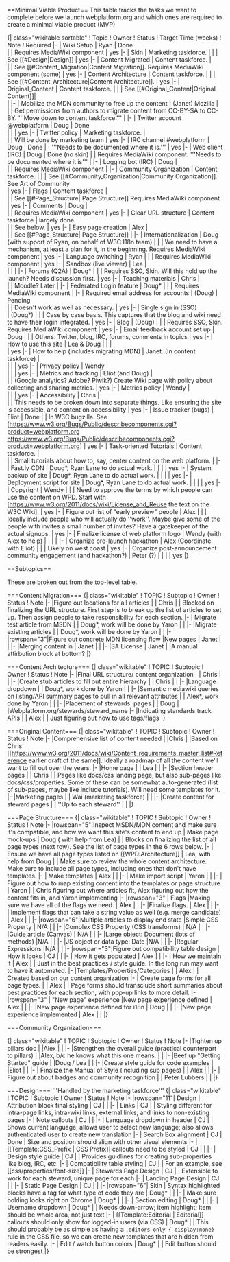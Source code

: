 ==Minimal Viable Product==
This table tracks the tasks we want to complete before we launch webplatform.org and which ones are required to create a minimal viable product (MVP) 

{| class="wikitable sortable"
! Topic
! Owner
! Status
! Target Time (weeks)
! Note
! Required 
|-
| Wiki Setup
| Ryan
| Done                                         
| 
| Requires MediaWiki component
| yes
|-
| Skin
| Marketing taskforce. 
| 
| 
| See [[#Design|Design]]
| yes
|-
| Content Migrated
| Content taskforce. 
| 	
| 
| See [[#Content_Migration|Content Migration]]. Requires MediaWiki component (some) 
| yes
|-
| Content Architecture
| Content taskforce. 
|
|
| See [[#Content_Architecture|Content Architecture]].
| yes
|-
| Original_Content
| Content taskforce. 
| 
|
| See [[#Original_Content|Original Content]]| 	 
|
|-
| Mobilize the MDN community to free up the content
| (Janet) Mozilla
| 	
| 
| Get permissions from authors to migrate content from CC-BY-SA to CC-BY. '''Move down to content taskforce.'''
|
|-
| Twitter account @webplatform
| Doug
| Done	
| 
| 
| yes
|-
| Twitter policy 
| Marketing taskforce.
| 	
| 
| Will be done by marketing team
| yes
|-
| IRC channel #webplatform
| Doug
| Done
| 
| '''Needs to be documented where it is.'''
| yes
|-
| Web client (IRC)
| Doug 
| Done (no skin)
| 
| Requires MediaWiki component. '''Needs to be documented where it is'''
| 
|-
| Logging bot (IRC)
| Doug
| 	
| 
| Requires MediaWiki component
| 
|-
| Community Organization
| Content taskforce. 
| 
| 
| See [[#Community_Organization|Community Organization]]. See Art of Community	
| yes
|-
| Flags
| Content taskforce
| 	
| 
| See [[#Page_Structure| Page Structure]] Requires MediaWiki component
| yes
|-
| Comments
| Doug
| 	
| 
| Requires MediaWiki component
| yes
|-
| Clear URL structure
| Content taskforce
| largely done	
| 
| See below.
| yes
|-
| Easy page creation
| Alex
| 	
| 
| See [[#Page_Structure| Page Structure]]
| 
|-
| Internationalization
| Doug (with support of Ryan, on behalf of W3C I18n team)
| 
| 
| We need to have a mechanism, at least a plan for it, in the beginning. Requires MediaWiki component
| yes
|-
| Language switching
| Ryan
| 
| 
| Requires MediaWiki component
| yes
|-
| Sandbox (live viewer)
| Lea
| 	
| 
| 
| 
|-
| Forums (Q2A)
| Doug*
| 
| 
| Requires SSO, Skin. Will this hold up the launch?  Needs discussion first.
| yes
|-
| Teaching materials
| Chris
| 	
| 
| Moodle? Later
| 
|-
| Federated Login feature
| Doug*
| 
| 
| Requires MediaWiki component
| 
|-
| Required email address for accounts
| (Doug)
| Pending	
| 
| Doesn't work as well as necessary.
| yes
|-
| Single sign in (SSO)	
| (Doug*)
| 
| 
| Case by case basis. This captures that the blog and wiki need to have their login integrated.
| yes
|-
| Blog
| (Doug)
| 
| 
| Requires SSO, Skin. Requires MediaWiki component
| yes
|-
| Email feedback account set up
| Doug
|
| 
| Others: Twitter, blog, IRC, forums, comments in topics
| yes
|-
| How to use this site
| Lea & Doug
| 
| 
| 	
| yes
|-
| How to help (includes migrating MDN)
| Janet. (In content taskforce)
| 	
| 
| 
| yes
|-
| Privacy policy
| Wendy
| 	
| 
| 
| yes
|-
| Metrics and tracking 
| Eliot (and Doug)
| 	
| 
| (Google analytics? Adobe? Piwik?) Create Wiki page with policy about collecting and sharing metrics.
| yes
|-
| Metrics policy
| Wendy
| 	
| 
| 
| yes
|-
| Accessibility
| Chris
| 	
| 
| This needs to be broken down into separate things. Like ensuring the site is accessible, and content on accessibility
| yes
|-
| Issue tracker (bugs)
| Eliot
| Done
| 
| In W3C bugzilla. See [https://www.w3.org/Bugs/Public/describecomponents.cgi?product=webplatform.org https://www.w3.org/Bugs/Public/describecomponents.cgi?product=webplatform.org]
| yes
|-
| Task-oriented Tutorials
| Content taskforce.
| 	
| 
| Small tutorials about how to, say, center content on the web platform.
| 
|-
| Fast.ly CDN
| Doug*, Ryan Lane to do actual work.
| 
| 
| 
| yes
|-
| System backup of site
| Doug*, Ryan Lane to do actual work.
| 
| 
| 
| yes
|-
| Deployment script for site
| Doug*, Ryan Lane to do actual work.
| 
| 
| 
| yes
|-
| Copyright
| Wendy
| 
| 
| Need to approve the terms by which people can use the content on WPD. Start with [https://www.w3.org/2011/docs/wiki/License_and_Reuse the text on the W3C Wiki].
| yes
|-
| Figure out list of "early preview" people
| Alex
|
|
| Ideally include people who will actually do ''work''. Maybe give some of the people with invites a small number of invites? Have a gatekeeper of the actual signups.
| yes
|-
| Finalize license of web platform logo
| Wendy (with Alex to help)
|
|
| 
|
|-
| Organize pre-launch hackathon
| Alex (Coordinate with Eliot)
|
|
| Likely on west coast
|  yes
|-
| Organize post-announcement community engagement (and hackathon?)
| Peter (?)
|
|
| 
|  yes
|}

==Subtopics==

These are broken out from the top-level table.




===Content Migration===
{| class="wikitable"
! TOPIC
! Subtopic
! Owner
! Status
! Note
|-
|Figure out locations for all articles
|
| Chris
|
| Blocked on finalizing the URL structure. First step is to break up the list of articles to set up. Then assign people to take responsibility for each section.
|-
| Migrate test article from MSDN
|
| Doug*, work will be done by Yaron 
|
| 
|-
|Migrate existing articles
|
| Doug*, work will be done by Yaron
|
|
|-
|rowspan="3"|Figure out concrete MDN licensing flow
|New pages
| Janet
|
|
|-
|Merging content in
| Janet
|
|
|-
|SA License
| Janet
|
|A manual attirbution block at bottom?
|}

===Content Architecture===
{| class="wikitable"
! TOPIC
! Subtopic
! Owner
! Status
! Note
|-
|Final URL structure/ content organization
|
| Chris
|
|
|-
|Create stub articles to fill out entire hierarchy
|
| Chris
|
|
|-
|Language dropdown
|
| Doug*, work done by Yaron
|
|
|-
|Semantic mediawiki queries on listing/API summary pages to pull in all relevant attributes
|
| Alex*, work done by Yaron
|
|
|-
|Placement of stewards' pages
|
| Doug
|
|Webplatform.org/stewards/steward_name
|-
|Indicating standards track APIs
|
| Alex
|
| Just figuring out how to use tags/flags
|}

===Original Content===
{| class="wikitable"
! TOPIC
! Subtopic
! Owner
! Status
! Note
|-
|Comprehensive list of content needed
|
|Chris
|
|Based on Chris' [[https://www.w3.org/2011/docs/wiki/Content_requirements_master_list#Reference earlier draft of the same]]. Ideally a roadmap of all the content we'll want to fill out over the years.
|-
|Home page
|
| Lea
|
|
|-
|Section header pages
|
| Chris
|
| Pages like docs/css landing page, but also sub-pages like docs/css/properties. Some of these can be somewhat auto-generated (list of sub-pages, maybe like include tutorials). Will need some templates for it.
|-
|Marketing pages
|
| Wai (marketing taskforce)
|
|
|-
|Create content for steward pages
|
| ''Up to each steward''
|
|
|}

===Page Structure===
{| class="wikitable"
! TOPIC
! Subtopic
! Owner
! Status
! Note
|-
|rowspan="5"|Inspect MSDN/MDN content and make sure it's compatible, and how we want this site's content to end up
| Make page mock-ups
| Doug ( with help from Lea)
| 
| Blocks on finalizing the list of all page types (next row). See the list of page types in the 6 rows below.
|- 
| Ensure we have all page types listed on [[WPD:Architecture]]
| Lea, with help from Doug
| 
| Make sure to review the whole content architecture. Make sure to include all page types, including ones that don't have templates.
|-
| Make templates
| Alex
|
| 
|-
| Make import script
| Yaron
|
| 
|-
| Figure out how to map existing content into the templates or page structure
| Yaron
|
| Chris figuring out where articles fit, Alex figuring out how the content fits in, and Yaron implementing
|-
|rowspan="3" | Flags 
|Making sure we have all of the flags we need.
| Alex
|
|
|-
|Finalize flags.
| Alex
|
|
|-
| Implement flags that can take a string value as well (e.g. merge candidate)
| Alex
|
|
|-
|rowspan="6"|Multiple articles to display end state
|Simple CSS Property
| N/A
|
|
|-
|Complex CSS Property (CSS transforms)
| N/A
|
|
|-
|Guide article (Canvas)
| N/A
|
|
|-
|Large object: Document (lots of methods)
|N/A
|
|
|-
|JS object or data type: Date
|N/A
|
|
|-
|Regular Expressions
|N/A
|
|
|-
|rowspan="3"|Figure out compatibility table design
| How it looks
| CJ 
|
| 
|-
| How it gets populated
| Alex
|
| 
|-
| How we maintain it
| Alex
|
| Just in the best practices / style guide. In the long run may want to have it automated.
|-
|Templates/Properties/Categories 
|
| Alex
|
| Created based on our content organization
|-
| Create page forms for all page types.
|
| Alex
|
| Page forms should transclude short summaries about best practices for each section, with pop-up links to more detail.
|-
|rowspan="3" | "New page" experience 
|New page experience defined
| Alex
|
| 
|-
|New page experience defined for i18n
|  Doug
|
| 
|-
|New page experience implemented
| Alex
|
| 
|}

===Community Organization===

{| class="wikitable"
! TOPIC
! Subtopic
! Owner
! Status
! Note
|-
|Tighten up pillars doc
|
|Alex
|
|
|-
|Strengthen the overall guide (practical counterpart to pillars)
|
|Alex, b/c he knows what this one means.
|
|
|-
|Beef up "Getting Started" guide
|
|Doug / Lea
|
|
|-
|Create style guide for code examples
|
|Eliot
|
|
|-
| Finalize the Manual of Style (including sub pages)
|
| Alex
|
|
|-
| Figure out about badges and community recognition
|
| Peter Lubbers
|
|
|}

===Design===
'''Handled by the marketing taskforce'''
{| class="wikitable"
! TOPIC
! Subtopic
! Owner
! Status
! Note
|-
|rowspan="11"| Design
| Attribution block final styling
| CJ
| 
| 
|-
| Links
| CJ
| 
| Styling different for intra-page links, intra-wiki links, external links, and links to non-existing pages
|-
| Note callouts
| CJ
| 
| 
|-
| Language dropdown in header
| CJ
| 
| Shows current language; allows user to select new language; also allows authenticated user to create new translation
|-
| Search Box alignment
| CJ
| Done
| Size and position should align with other visual elements 
|-
| [[Template:CSS_Prefix | CSS Prefix]] callouts need to be styled
| CJ
|
|
|-
| Design style guide
| CJ
|
| Provides guidlines for creating sub-properties like blog, IRC, etc.
|-
| Compatibility table styling
| CJ
|
| For an example, see [[css/properties/font-size]]
|-
| Stewards Page Design
| CJ
| 
| Extensible to work for each steward, unique page for each
|-
| Landing Page Design
| CJ
| 
| 
|-
| Static Page Design
| CJ
| 
|
|-
|rowspan="6"| Skin
| Syntax highlighted blocks have a tag for what type of code they are
| Doug*
| 
| 
|-
| Make sure bolding looks right on Chrome
| Doug*
| 
| 
|-
| Section editing
| Doug*
| 
| 
|-
| Username dropdown
| Doug*
| 
| Needs down-arrow; item highlight; item should be whole area, not just text
|-
| [[Template:Editorial | Editorial]] callouts should only show for logged-in users (via CSS)
| Doug*
| 
| This should probably be as simple as having a <code>.editors-only { display:none}</code> rule in the CSS file, so we can create new templates that are hidden from readers easily.
|-
| Edit / watch button colors
| Doug*
| 
| Edit button should be strongest
|}